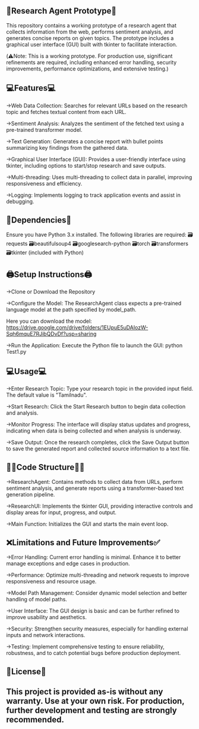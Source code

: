 🤖Research Agent Prototype🤖
-----------------------------------------------------------------------------------------------------------------------------------------------------------------------------------------------------------------------------------------------
This repository contains a working prototype of a research agent that collects information from the web, performs sentiment analysis, and generates concise reports on given topics. 
The prototype includes a graphical user interface (GUI) built with tkinter to facilitate interaction.

(⚠️Note: This is a working prototype. For production use, significant refinements are required, including enhanced error handling, security improvements, performance optimizations, and extensive testing.)

💻Features💻
--------------
→Web Data Collection:
Searches for relevant URLs based on the research topic and fetches textual content from each URL.

→Sentiment Analysis:
Analyzes the sentiment of the fetched text using a pre-trained transformer model.

→Text Generation:
Generates a concise report with bullet points summarizing key findings from the gathered data.

→Graphical User Interface (GUI):
Provides a user-friendly interface using tkinter, including options to start/stop research and save outputs.

→Multi-threading:
Uses multi-threading to collect data in parallel, improving responsiveness and efficiency.

→Logging:
Implements logging to track application events and assist in debugging.

📁Dependencies📂
-----------------
Ensure you have Python 3.x installed. The following libraries are required:
🗃️requests
🗃️beautifulsoup4
🗃️googlesearch-python
🗃️torch
🗃️transformers
🗃️tkinter (included with Python)

🖨️Setup Instructions🖨️
-----------------------
→Clone or Download the Repository

→Configure the Model:
The ResearchAgent class expects a pre-trained language model at the path specified by model_path.

Here you can download the model: https://drive.google.com/drive/folders/1EUpuE5uDAIozW-Sqh6mquE7RJibQDvDf?usp=sharing

→Run the Application:
Execute the Python file to launch the GUI: python Test1.py

💻Usage💻
-----------
→Enter Research Topic:
Type your research topic in the provided input field. The default value is "Tamilnadu".

→Start Research:
Click the Start Research button to begin data collection and analysis.

→Monitor Progress:
The interface will display status updates and progress, indicating when data is being collected and when analysis is underway.

→Save Output:
Once the research completes, click the Save Output button to save the generated report and collected source information to a text file.

🧑‍💻Code Structure🧑‍💻
-------------------
→ResearchAgent:
Contains methods to collect data from URLs, perform sentiment analysis, and generate reports using a transformer-based text generation pipeline.

→ResearchUI:
Implements the tkinter GUI, providing interactive controls and display areas for input, progress, and output.

→Main Function:
Initializes the GUI and starts the main event loop.

❌Limitations and Future Improvements✅
----------------------------------------
→Error Handling:
Current error handling is minimal. Enhance it to better manage exceptions and edge cases in production.

→Performance:
Optimize multi-threading and network requests to improve responsiveness and resource usage.

→Model Path Management:
Consider dynamic model selection and better handling of model paths.

→User Interface:
The GUI design is basic and can be further refined to improve usability and aesthetics.

→Security:
Strengthen security measures, especially for handling external inputs and network interactions.

→Testing:
Implement comprehensive testing to ensure reliability, robustness, and to catch potential bugs before production deployment.

📃License📃
-------------
This project is provided as-is without any warranty. Use at your own risk. For production, further development and testing are strongly recommended.
----------------------------------------------------------------------------------------------------------------------------------------------------------------------------------------------------------------------------------------------





